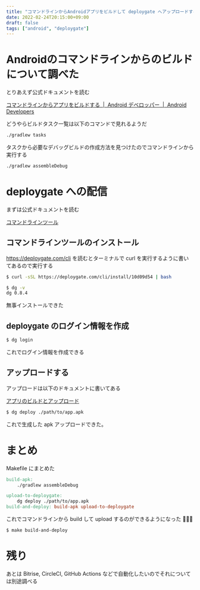 ```yaml
---
title: "コマンドラインからAndroidアプリをビルドして deploygate へアップロードする"
date: 2022-02-24T20:15:00+09:00
draft: false
tags: ["android", "deploygate"]
---
```


# Androidのコマンドラインからのビルドについて調べた

とりあえず公式ドキュメントを読む

[コマンドラインからアプリをビルドする  |  Android デベロッパー  |  Android Developers](https://developer.android.com/studio/build/building-cmdline?hl=ja)

どうやらビルドタスク一覧は以下のコマンドで見れるようだ

```sh
./gradlew tasks
```

タスクから必要なデバッグビルドの作成方法を見つけたのでコマンドラインから実行する

```sh
./gradlew assembleDebug
```

# deploygate への配信

まずは公式ドキュメントを読む

[コマンドラインツール](https://docs.deploygate.com/docs/cli)

## コマンドラインツールのインストール

https://deploygate.com/cli を読むとターミナルで curl を実行するように書いてあるので実行する

```sh
$ curl -sSL https://deploygate.com/cli/install/10d09d54 | bash
```

```sh
$ dg -v
dg 0.8.4
```

無事インストールできた

## deploygate のログイン情報を作成

```sh
$ dg login
```

これでログイン情報を作成できる

## アップロードする

アップロードは以下のドキュメントに書いてある

[アプリのビルドとアップロード](https://docs.deploygate.com/docs/cli-deploy)

```sh
$ dg deploy ./path/to/app.apk
```

これで生成した apk アップロードできた。

# まとめ

Makefile にまとめた

```Makefile
build-apk:
	./gradlew assembleDebug

upload-to-deploygate:
	dg deploy ./path/to/app.apk
build-and-deploy: build-apk upload-to-deploygate
```

これでコマンドラインから build して upload するのができるようになった 🎉🎉🎉

```sh
$ make build-and-deploy
```

# 残り

あとは Bitrise, CircleCI, GitHub Actions などで自動化したいのでそれについては別途調べる